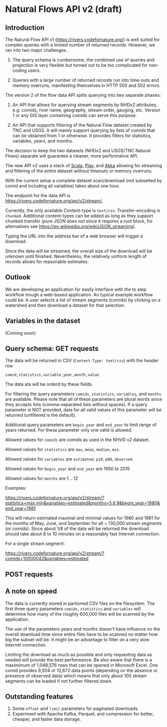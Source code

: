 # Natural Flows API v2 (draft)

## Introduction

The Natural Flow API v1 (https://rivers.codefornature.org/) is well suited
for complex queries with a limited number of returned records. However, we 
ran into two major challenges.

1. The query schema is cumbersome, the combined use of queries and projection
is very flexible but turned out to be too complicated for non-coding users.

2. Queries with a large number of returned records run into time-outs and
memory overruns, manifesting themselves in HTTP 500 and 502 errors.

The version 2 of the flow data API splits querying into two separate phases:

1. An API that allows for querying stream segments by NHDv2 attributes, e.g.
comids, river name, geography, stream order, gauging, etc. Version 1 or any
GIS layer containing comids can serve this purpose.

2. An API that supports filtering of the Natural Flow dataset created by
TNC and USGS. It will mainly support querying by lists of comids
that can be obtained from 1 or otherwise. It provides filters for
statistics, variables, years, and months.

The decision to keep the two datasets (NHDv2 and USGS/TNC Natural Flows)
separate will guarantee a cleaner, more performative API.

The new API v2 uses a stack of [Scala](https://www.scala-lang.org/), 
[Play](https://www.playframework.com/), and [Akka](https://akka.io/) 
allowing for streaming and filtering of the entire dataset without 
timeouts or memory overruns. 

With the current setup a complete dataset scan/download (not subsetted 
by comid and including all variables) takes about one hour. 

The endpoint for the data API is 
https://rivers.codefornature.org/api/v2/stream/. 

Currently, the only available Content-type is ```text/csv```. Transfer-encoding 
is ```chunked```. Additional content-types can be added as long as they support
chunked transfer (pure JSON does not since it requires a root block, for 
alternatives see https://en.wikipedia.org/wiki/JSON_streaming).

Typing the URL into the address bar of a web browser will trigger a download. 

Since the data will be streamed, the overall size of the download will be unknown 
until finished. Nevertheless, the relatively uniform length of records allows for 
reasonable estimates.

## Outlook

We are developing an application for easily interface with the to step 
workflow trough a web-based application. An typical example workflow could be:
A user selects a list of stream segments (comids) by clicking on a watershed and 
then download a dataset for that selection.

## Variables in the dataset

(Coming soon)

## Query schema: GET requests

The data will be returned in CSV (```Content-Type: text/csv```) with the header row

```
comid,statistics,variable,year,month,value
```

The data ata will be orderd by these fields.

For filtering the query parameters ```comids```, ```statistics```,
```variables```, and ```months``` are available. Please note that all of these
parameters are plural words since they accepts lists (comma-separated lists
without spaces). If a query parameter is NOT provided, data for all valid
values of this parameter will be returned (unfiltered is the default).

Additional query parameters are ```begin_year``` and ```end_year``` to limit
range of years returned. For these parameter only one valid is allowed.

Allowed values for ```comids``` are comids as used in the NHVD v2 dataset.

Allowed values for ```statistics``` are ```max```, ```mean```,
```median```, ```min```.

Allowed values for ```variables``` are ```estimated```, ```p10```,
```p90```, ```observed```.

Allowed values for ```begin_year``` and ```end_year``` are 1950 to 2015

Allowed values for ```months``` are 1 .. 12

Examples:

https://rivers.codefornature.org/api/v2/stream/?statistics=max,min&variables=estimated&months=5,6,9&begin_year=1980&end_year=1981

This will return estimated maximal and minimal values for 1980 and 1981 for
the months of May, June, and September for all ~ 130,000 stream segments
(or comids). Since about 1/8 of the data will be returned the download
should take about 8 to 10 minutes on a reasonably fast Internet connection.

For a single stream segment:

https://rivers.codefornature.org/api/v2/stream/?comids=10000042&variables=estimated

## POST requests



## A note on speed

The data is currently stored in partioned CSV files on the filesystem.
The first three query parameters ```comids```, ```statistics``` and
```variables``` will determine how many of the roughly 600,000 files
will be scanned by the application. 

The use of the parameters years and months doesn't have influence on
the overall download time since entire files have to be scanned
no matter how big the subset will be. It might be an advantage to
filter on a very slow Internet connection.

Limiting the download as much as possible and only requesting data
as needed will provide the best performance. Be also aware that there
is a maximimum of 1,048,576 rows that can be opened in Microsoft Excel.
One comid provides 9,504 or 12,672 data points (depending on
the absence or presence of observed data) which means that only about
100 stream segments can be loaded if not further filtered down.

## Outstanding features ##

1. Some ```offset``` and ```limit``` parameters for paginated downloads.
2. Experiment with Apache Kafka, Parquet, and compression for better, cheaper,
and faster data storage. 
